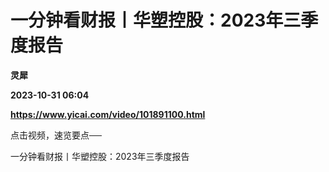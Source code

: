 # 一分钟看财报丨华塑控股：2023年三季度报告
**灵犀**

**2023-10-31 06:04**

**https://www.yicai.com/video/101891100.html**

点击视频，速览要点──

一分钟看财报丨华塑控股：2023年三季度报告
